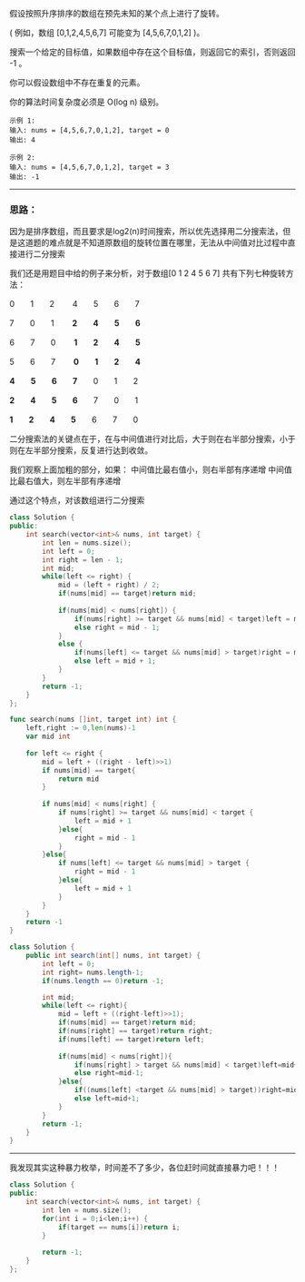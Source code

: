 假设按照升序排序的数组在预先未知的某个点上进行了旋转。

( 例如，数组 [0,1,2,4,5,6,7] 可能变为 [4,5,6,7,0,1,2] )。

搜索一个给定的目标值，如果数组中存在这个目标值，则返回它的索引，否则返回 -1 。

你可以假设数组中不存在重复的元素。

你的算法时间复杂度必须是 O(log n) 级别。

```
示例 1:
输入: nums = [4,5,6,7,0,1,2], target = 0
输出: 4
```

```
示例 2:
输入: nums = [4,5,6,7,0,1,2], target = 3
输出: -1
```

----------------------
### 思路：
因为是排序数组，而且要求是log2(n)时间搜索，所以优先选择用二分搜索法，但是这道题的难点就是不知道原数组的旋转位置在哪里，无法从中间值对比过程中直接进行二分搜索

我们还是用题目中给的例子来分析，对于数组[0 1 2 4 5 6 7] 共有下列七种旋转方法：

0　　1　　2　　 4　　5　　6　　7

7　　0　　1　　 **2　　4　　5　　6**

6　　7　　0　　 **1　　2　　4　　5**

5　　6　　7　　 **0　　1　　2　　4**

**4　　5　　6　　7**　　0　　1　　2

**2　　4　　5　　6**　　7　　0　　1

**1　　2　　4　　5**　　6　　7　　0

二分搜索法的关键点在于，在与中间值进行对比后，大于则在右半部分搜索，小于则在左半部分搜索，反复进行达到收敛。

我们观察上面加粗的部分，如果：
中间值比最右值小，则右半部有序递增
中间值比最右值大，则左半部有序递增

通过这个特点，对该数组进行二分搜索

```C++
class Solution {
public:
    int search(vector<int>& nums, int target) {
        int len = nums.size();
        int left = 0;
        int right = len - 1;
        int mid;
        while(left <= right) {
            mid = (left + right) / 2;
            if(nums[mid] == target)return mid;
            
            if(nums[mid] < nums[right]) {
                if(nums[right] >= target && nums[mid] < target)left = mid + 1;
                else right = mid - 1;
            }
            else {
                if(nums[left] <= target && nums[mid] > target)right = mid - 1;
                else left = mid + 1;
            }
        }
        return -1;    
    }
};

```
```go
func search(nums []int, target int) int {
    left,right := 0,len(nums)-1
    var mid int   
    
    for left <= right {
        mid = left + ((right - left)>>1)   
        if nums[mid] == target{
            return mid
        }
        
        if nums[mid] < nums[right] {
            if nums[right] >= target && nums[mid] < target {
                left = mid + 1
            }else{
                right = mid - 1
            }
        }else{
            if nums[left] <= target && nums[mid] > target {
                right = mid - 1
            }else{
                left = mid + 1
            }
        }    
    }   
    return -1
}
```
```java
class Solution {
    public int search(int[] nums, int target) {
        int left = 0;
        int right= nums.length-1;
        if(nums.length == 0)return -1;

        int mid;
        while(left <= right){
            mid = left + ((right-left)>>1);
            if(nums[mid] == target)return mid;
            if(nums[right] == target)return right;
            if(nums[left] == target)return left;
            
            if(nums[mid] < nums[right]){
                if(nums[right] > target && nums[mid] < target)left=mid+1;
                else right=mid-1;
            }else{
                if((nums[left] <target && nums[mid] > target))right=mid-1;
                else left=mid+1;
            }
        }
        return -1;
    }
}
```







-------------------------
我发现其实这种暴力枚举，时间差不了多少，各位赶时间就直接暴力吧！！！

```C++
class Solution {
public:
    int search(vector<int>& nums, int target) {
        int len = nums.size();
        for(int i = 0;i<len;i++) {
            if(target == nums[i])return i;
        }
        
        return -1;
    }
};
```